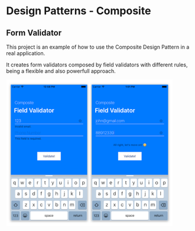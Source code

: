 # Design Patterns - Composite

## Form Validator

This project is an example of how to use the Composite Design Pattern in a real application.

It creates form validators composed by field validators with different rules, being a flexible and also powerfull approach.

<img src="Documents/screen-shots.png" alt="Form Validator" style="width: 450px; text-align: center"/>